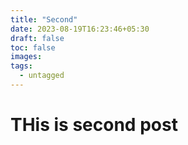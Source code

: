 ```yaml
---
title: "Second"
date: 2023-08-19T16:23:46+05:30
draft: false
toc: false
images:
tags:
  - untagged
---
```


# THis is second post